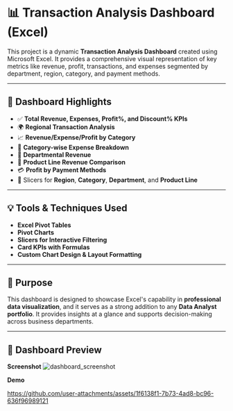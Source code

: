 # 📊 Transaction Analysis Dashboard (Excel)

This project is a dynamic **Transaction Analysis Dashboard** created using Microsoft Excel. It provides a comprehensive visual representation of key metrics like revenue, profit, transactions, and expenses segmented by department, region, category, and payment methods.

---

## 📌 Dashboard Highlights

- ✅ **Total Revenue, Expenses, Profit%, and Discount% KPIs**
- 🌍 **Regional Transaction Analysis** 
- 📈 **Revenue/Expense/Profit by Category**
- 🍰 **Category-wise Expense Breakdown** 
- 🏢 **Departmental Revenue**
- 🛒 **Product Line Revenue Comparison**
- 💳 **Profit by Payment Methods** 
- 📂 Slicers for **Region**, **Category**, **Department**, and **Product Line**

---

## 💡 Tools & Techniques Used

- **Excel Pivot Tables**
- **Pivot Charts**
- **Slicers for Interactive Filtering**
- **Card KPIs with Formulas**
- **Custom Chart Design & Layout Formatting**

---

## 🎯 Purpose

This dashboard is designed to showcase Excel's capability in **professional data visualization**, and it serves as a strong addition to any **Data Analyst portfolio**. It provides insights at a glance and supports decision-making across business departments.

---

## 📸 Dashboard Preview

**Screenshot**
![dashboard_screenshot](https://github.com/user-attachments/assets/5ea14f56-ae47-4813-90af-0ef63232656a)

**Demo**

https://github.com/user-attachments/assets/1f6138f1-7b73-4ad8-bc96-636f96989121

